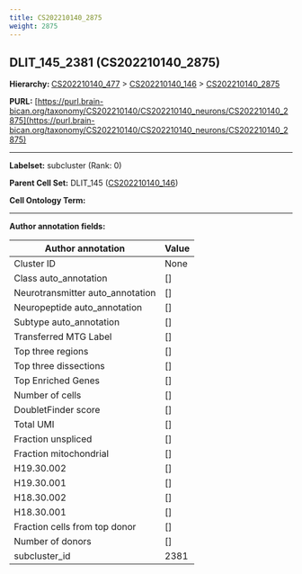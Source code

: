 ```yaml
---
title: CS202210140_2875
weight: 2875
---
```

## DLIT_145_2381 (CS202210140_2875)
<b>Hierarchy: </b>
[CS202210140_477](../CS202210140_477) >
[CS202210140_146](../CS202210140_146) >
[CS202210140_2875](../CS202210140_2875)

**PURL:** [https://purl.brain-bican.org/taxonomy/CS202210140/CS202210140_neurons/CS202210140_2875](https://purl.brain-bican.org/taxonomy/CS202210140/CS202210140_neurons/CS202210140_2875)

---


**Labelset:** subcluster (Rank: 0)

**Parent Cell Set:** DLIT_145 ([CS202210140_146](../CS202210140_146))



**Cell Ontology Term:** 

[MARKER GENES.]: #


---

[TRANSFERRED ANNOTATIONS.]: #


[AUTHOR ANNOTATION FIELDS.]: #


**Author annotation fields:**

| Author annotation | Value |
|-------------------|-------|
|Cluster ID|None|
|Class auto_annotation|[]|
|Neurotransmitter auto_annotation|[]|
|Neuropeptide auto_annotation|[]|
|Subtype auto_annotation|[]|
|Transferred MTG Label|[]|
|Top three regions|[]|
|Top three dissections|[]|
|Top Enriched Genes|[]|
|Number of cells|[]|
|DoubletFinder score|[]|
|Total UMI|[]|
|Fraction unspliced|[]|
|Fraction mitochondrial|[]|
|H19.30.002|[]|
|H19.30.001|[]|
|H18.30.002|[]|
|H18.30.001|[]|
|Fraction cells from top donor|[]|
|Number of donors|[]|
|subcluster_id|2381|
